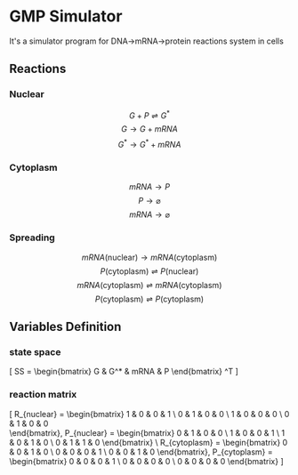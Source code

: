 # GMP Simulator

It's a simulator program for DNA->mRNA->protein reactions system in cells

## Reactions
### Nuclear
$$ G+P \rightleftharpoons G^*  $$
$$ G \to G + mRNA $$
$$ G^* \to G^* + mRNA $$
### Cytoplasm
$$ mRNA \to P $$
$$ P \to \varnothing $$
$$ mRNA \to \varnothing $$
### Spreading
$$ mRNA\left(\text{nuclear}\right) \to mRNA\left(\text{cytoplasm}\right)  $$
$$ P\left(\text{cytoplasm}\right) \rightleftharpoons P\left(\text{nuclear}\right) $$
$$ mRNA\left(\text{cytoplasm}\right) \rightleftharpoons mRNA\left(\text{cytoplasm}\right)  $$
$$ P\left(\text{cytoplasm}\right) \rightleftharpoons P\left(\text{cytoplasm}\right) $$

## Variables Definition
### state space
\[
    SS =
    \begin{bmatrix}
        G & G^* & mRNA & P
    \end{bmatrix} ^T
\]
### reaction matrix
\[
    R_{nuclear} =
    \begin{bmatrix}
        1 & 0 & 0 & 1 \\
        0 & 1 & 0 & 0 \\
        1 & 0 & 0 & 0 \\
        0 & 1 & 0 & 0    
    \end{bmatrix},
    P_{nuclear}  =
    \begin{bmatrix}
        0 & 1 & 0 & 0 \\
        1 & 0 & 0 & 1 \\
        1 & 0 & 1 & 0 \\
        0 & 1 & 1 & 0
    \end{bmatrix}
    \\
    R_{cytoplasm} =
    \begin{bmatrix}
        0 & 0 & 1 & 0 \\
        0 & 0 & 0 & 1 \\
        0 & 0 & 1 & 0
    \end{bmatrix},
    P_{cytoplasm} =
    \begin{bmatrix}
        0 & 0 & 0 & 1 \\
        0 & 0 & 0 & 0 \\
        0 & 0 & 0 & 0
    \end{bmatrix}
\]
